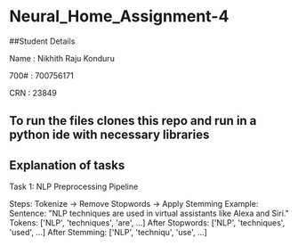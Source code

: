 # Neural_Home_Assignment-4

##Student Details

Name : Nikhith Raju Konduru

700# : 700756171

CRN  : 23849

## To run the files clones this repo and run in a python ide with necessary libraries

## Explanation of tasks

Task 1: NLP Preprocessing Pipeline

Steps: Tokenize → Remove Stopwords → Apply Stemming
Example:
Sentence: "NLP techniques are used in virtual assistants like Alexa and Siri."
Tokens: ['NLP', 'techniques', 'are', ...]
After Stopwords: ['NLP', 'techniques', 'used', ...]
After Stemming: ['NLP', 'techniqu', 'use', ...]

